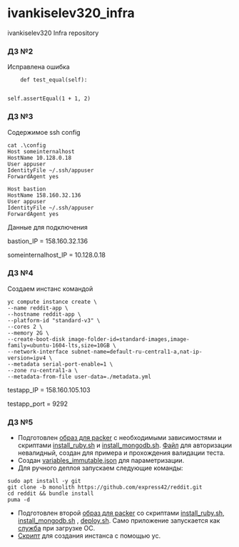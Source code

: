# ivankiselev320_infra

ivankiselev320 Infra repository

### ДЗ №2

Исправлена ошибка

```
    def test_equal(self):


self.assertEqual(1 + 1, 2)
```

### ДЗ №3

Содержимое ssh config

```
cat .\config
Host someinternalhost
HostName 10.128.0.18
User appuser
IdentityFile ~/.ssh/appuser
ForwardAgent yes

Host bastion
HostName 158.160.32.136
User appuser
IdentityFile ~/.ssh/appuser
ForwardAgent yes
```

Данные для подключения

bastion_IP = 158.160.32.136

someinternalhost_IP = 10.128.0.18

### ДЗ №4

Создаем инстанс командой

```
yc compute instance create \
--name reddit-app \
--hostname reddit-app \
--platform-id "standard-v3" \
--cores 2 \
--memory 2G \
--create-boot-disk image-folder-id=standard-images,image-family=ubuntu-1604-lts,size=10GB \
--network-interface subnet-name=default-ru-central1-a,nat-ip-version=ipv4 \
--metadata serial-port-enable=1 \
--zone ru-central1-a \
--metadata-from-file user-data=./metadata.yml
```

testapp_IP = 158.160.105.103

testapp_port = 9292

### ДЗ №5

- Подготовлен [образ для packer](/packer/ubuntu16.json) с необходимыми зависимостями и
  скриптами [install_ruby.sh](/packer/scripts/install_ruby.sh)
  и [install_mongodb.sh](/packer/scripts/install_mongodb.sh). [Файл](/packer/service-account-key.json.example) для
  авторизации невалидный, создан для примера и прохождения валидации теста.
- Создан [variables_immutable.json](/packer/variables.json.example) для параметризации.
- Для ручного деплоя запускаем следующие команды:

```
sudo apt install -y git
git clone -b monolith https://github.com/express42/reddit.git
cd reddit && bundle install
puma -d
```

- Подготовлен второй [образ для packer](/packer/immutable.json) со
  скриптами [install_ruby.sh](/packer/scripts/install_ruby.sh), [install_mongodb.sh](/packer/scripts/install_mongodb.sh)
  , [deploy.sh](/packer/scripts/deploy.sh). Само приложение запускается как [служба](/packer/files/reddit.service) при
  загрузке ОС.
- [Скрипт](/config-scripts/create-reddit-vm.sh) для создания инстанса с помощью yc.
